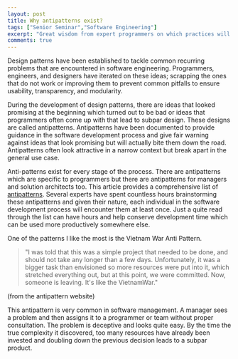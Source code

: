 ```yaml
---
layout: post
title: Why antipatterns exist?
tags: ["Senior Seminar","Software Engineering"]
excerpt: "Great wisdom from expert programmers on which practices will surely lead to trouble."
comments: true
---
```


Design patterns have been established to tackle common recurring problems that are encountered in software engineering. Programmers, engineers, and designers have iterated on these ideas; scrapping the ones that do not work or improving them to prevent common pitfalls to ensure usability, transparency, and modularity.

During the development of design patterns, there are ideas that looked promising at the beginning which turned out to be bad or ideas that programmers often come up with that lead to subpar design. These designs are called antipatterns. Antipatterns have been documented to provide guidance in the software development process and give fair warning against ideas that look promising but will actually bite them down the road. Antipatterns often look attractive in a narrow context but break apart in the general use case.

Anti-patterns exist for every stage of the process. There are antipatterns which are specific to programmers but there are antipatterns for managers and solution architects too. This article provides a comprehensive list of [antipatterns](http://wiki.c2.com/?AntiPatternsCatalog). Several experts have spent countless hours brainstorming these antipatterns and given their nature, each individual in the software development process will encounter them at least once. Just a quite read through the list can have hours and help conserve development time which can be used more productively somewhere else.

One of the patterns I like the most is the Vietnam War Anti Pattern.

> "I was told that this was a simple project that needed to be done, and should not take any longer than a few days. Unfortunately, it was a bigger task than envisioned so more resources were put into it, which stretched everything out, but at this point, we were committed. Now, someone is leaving. It's like the VietnamWar."

(from the antipattern website)

This antipattern is very common in software management. A manager sees a problem and then assigns it to a programmer or team without proper consultation. The problem is deceptive and looks quite easy. By the time the true complexity it discovered, too many resources have already been invested and doubling down the previous decision leads to a subpar product.
